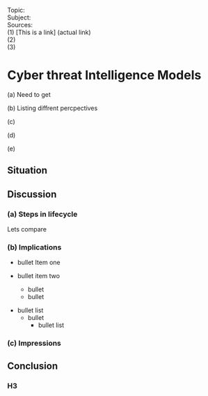Topic: <br />
Subject:  <br />
Sources: <br />
(1)  [This is a link] (actual link) <br /> 
(2) <br />
(3) <br />

# Cyber threat Intelligence Models <br />

(a) Need to get 

(b) Listing diffrent percpectives

(c)

(d)

(e)

## Situation



## Discussion





### (a) Steps in lifecycle

Lets compare

### (b) Implications

- bullet Item one

- bullet item two
  - bullet
  - bullet 
+ bullet list
  + bullet
    + bullet list 

### (c) Impressions

## Conclusion 

### <H3> H3 </H3>
